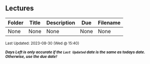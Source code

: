## Lectures

| Folder | Title | Description | Due | Filename |
|-----|-----|-----|-----|-----|
| None | None | None | None | None |

<sup>Last Updated: 2023-08-30 (Wed @ 15:40)</sup> 

<sup>***Days Left is only accurate if the `Last Updated` date is the same as todays date. Otherwise, use the due date!***</sup> 